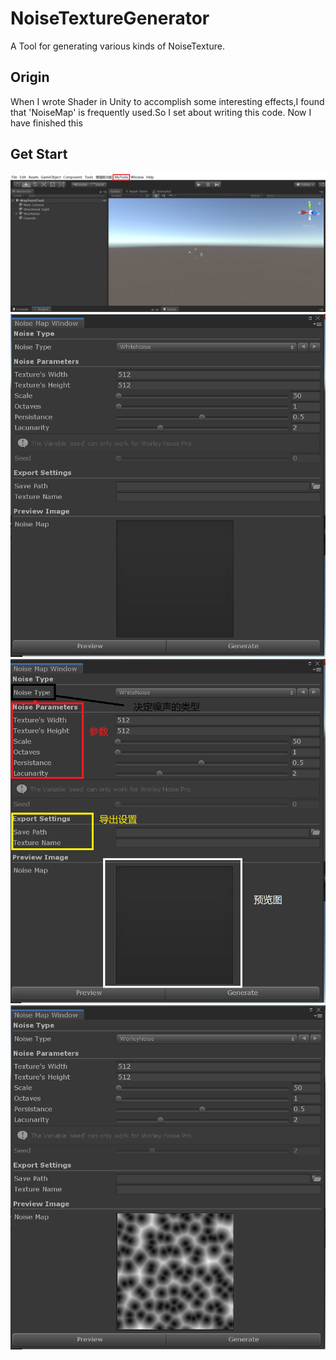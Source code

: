 # NoiseTextureGenerator
 A Tool for generating various kinds of NoiseTexture.
## Origin
 When I wrote Shader in Unity to accomplish some interesting effects,I found that 'NoiseMap' is frequently used.So I set about writing this code.
 Now I have finished this
## Get Start
 ![Step 1](./Resources/step_1.png)
 ![Step 2](./Resources/step_2.png)
 ![Step 3](./Resources/step_3.png)
 ![Step 4](./Resources/step_4.png)

